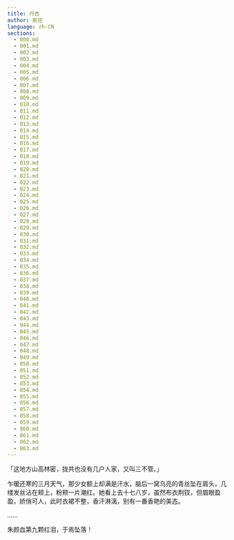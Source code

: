 ```yaml
---
title: 丹杏
author: 紫狂
language: zh-CN
sections:
  - 000.md
  - 001.md
  - 002.md
  - 003.md
  - 004.md
  - 005.md
  - 006.md
  - 007.md
  - 008.md
  - 009.md
  - 010.md
  - 011.md
  - 012.md
  - 013.md
  - 014.md
  - 015.md
  - 016.md
  - 017.md
  - 018.md
  - 019.md
  - 020.md
  - 021.md
  - 022.md
  - 023.md
  - 024.md
  - 025.md
  - 026.md
  - 027.md
  - 028.md
  - 029.md
  - 030.md
  - 031.md
  - 032.md
  - 033.md
  - 034.md
  - 035.md
  - 036.md
  - 037.md
  - 038.md
  - 039.md
  - 040.md
  - 041.md
  - 042.md
  - 043.md
  - 044.md
  - 045.md
  - 046.md
  - 047.md
  - 048.md
  - 049.md
  - 050.md
  - 051.md
  - 052.md
  - 053.md
  - 054.md
  - 055.md
  - 056.md
  - 057.md
  - 058.md
  - 059.md
  - 060.md
  - 061.md
  - 062.md
  - 063.md
---
```


「这地方山高林密，拢共也没有几户人家，又叫三不管。」

乍暖还寒的三月天气，那少女额上却满是汗水，脑后一窝乌亮的青丝坠在肩头，几缕发丝沾在颊上，粉颊一片潮红。她看上去十七八岁，虽然布衣荆钗，但眉眼盈盈，娇俏可人，此时衣裙不整，香汗淋漓，别有一番香艳的美态。

……

朱颜血第九颗红泪，于焉坠落！
